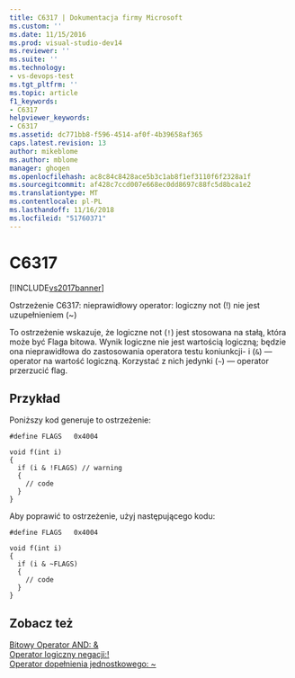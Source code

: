 ```yaml
---
title: C6317 | Dokumentacja firmy Microsoft
ms.custom: ''
ms.date: 11/15/2016
ms.prod: visual-studio-dev14
ms.reviewer: ''
ms.suite: ''
ms.technology:
- vs-devops-test
ms.tgt_pltfrm: ''
ms.topic: article
f1_keywords:
- C6317
helpviewer_keywords:
- C6317
ms.assetid: dc771bb8-f596-4514-af0f-4b39658af365
caps.latest.revision: 13
author: mikeblome
ms.author: mblome
manager: ghogen
ms.openlocfilehash: ac8c84c8428ace5b3c1ab8f1ef3110f6f2328a1f
ms.sourcegitcommit: af428c7ccd007e668ec0dd8697c88fc5d8bca1e2
ms.translationtype: MT
ms.contentlocale: pl-PL
ms.lasthandoff: 11/16/2018
ms.locfileid: "51760371"
---
```

# <a name="c6317"></a>C6317
[!INCLUDE[vs2017banner](../includes/vs2017banner.md)]

Ostrzeżenie C6317: nieprawidłowy operator: logiczny not (!) nie jest uzupełnieniem (~)  
  
 To ostrzeżenie wskazuje, że logiczne not (`!`) jest stosowana na stałą, która może być Flaga bitowa. Wynik logiczne nie jest wartością logiczną; będzie ona nieprawidłowa do zastosowania operatora testu koniunkcji- i (`&`) — operator na wartość logiczną. Korzystać z nich jedynki (`~`) — operator przerzucić flag.  
  
## <a name="example"></a>Przykład  
 Poniższy kod generuje to ostrzeżenie:  
  
```  
#define FLAGS   0x4004  
  
void f(int i)  
{  
  if (i & !FLAGS) // warning  
  {   
    // code  
  }  
}  
```  
  
 Aby poprawić to ostrzeżenie, użyj następującego kodu:  
  
```  
#define FLAGS   0x4004  
  
void f(int i)  
{  
  if (i & ~FLAGS)  
  {  
    // code  
  }  
}  
```  
  
## <a name="see-also"></a>Zobacz też  
 [Bitowy Operator AND: &](http://msdn.microsoft.com/library/76f40de3-c417-47b9-8a77-532f3fc990a5)   
 [Operator logiczny negacji:!](http://msdn.microsoft.com/library/650add9f-a7bc-426c-b01d-5fc6a81c8b62)   
 [Operator dopełnienia jednostkowego: ~](http://msdn.microsoft.com/library/4bf81967-34f7-4b4b-aade-fd03d5da0174)



